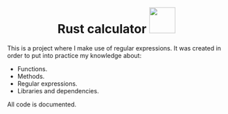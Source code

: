 <h1 align="center">Rust calculator <img src="https://media0.giphy.com/media/EAAKR8I15yFg0RK5as/giphy.webp?cid=ecf05e47gy2ekmbqt8x06i5vpkgdfeoy07mmnmoqb7s00sdb&rid=giphy.webp&ct=g" width="60"></h1>
<p>
  This is a project where I make use of regular expressions. It was created in order to put into practice my knowledge about:
  <ul>
  <li>
    Functions.
  </li>
  <li>
    Methods.
  </li>
  <li>
    Regular expressions.
  </li>
  <li>
    Libraries and dependencies.
  </li>
  </ul>
  All code is documented.
</p>

